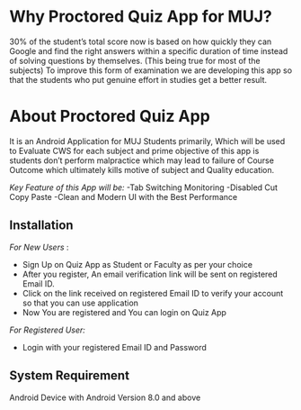 # Why Proctored Quiz App for MUJ?

30% of the student’s total score now is based on how quickly they can Google and find the right answers within a specific duration of time instead of solving questions by themselves. (This being true for most of the subjects)
To improve this form of examination we are developing this app so that the students who put genuine effort in studies get a better result.

# About Proctored Quiz App
It is an Android Application for MUJ Students primarily, Which will be used to Evaluate CWS for each subject and prime objective of this app is students don’t perform malpractice which may lead to failure of Course Outcome which ultimately kills motive of subject and Quality education.
 
_Key Feature of this App will be:_
 -Tab Switching Monitoring
 -Disabled Cut Copy Paste
 -Clean and Modern UI with the Best Performance


## Installation


_For New Users_ :

-  Sign Up on Quiz App as Student or Faculty as per your choice
- After you register, An email verification link will be sent on registered Email ID.
- Click on the link received on registered Email ID to verify your account so that you can use application
- Now You are registered and You can login on Quiz App


_For Registered User:_

-  Login with your registered Email ID and Password

## System Requirement 

Android Device with Android Version 8.0 and above
